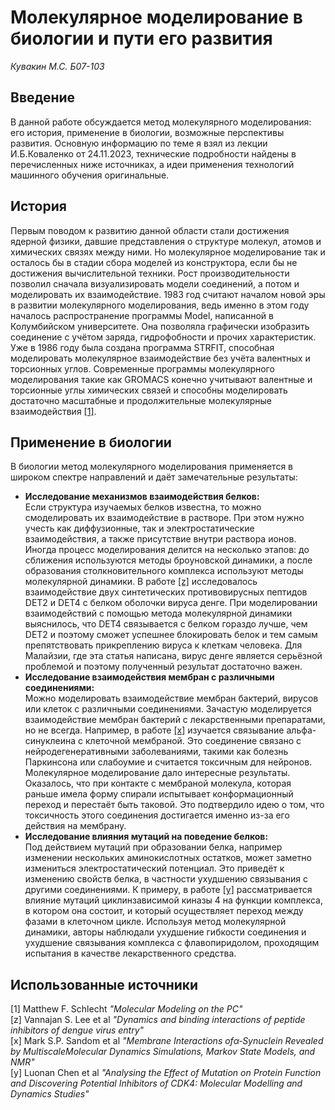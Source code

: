 # Молекулярное моделирование в биологии и пути его развития
*Кувакин М.С. Б07-103*

## Введение
В данной работе обсуждается метод молекулярного моделирования: его история, применение в биологии, возможные перспективы развития. Основную информацию по теме я взял из лекции И.Б.Коваленко от 24.11.2023, технические подробности найдены в перечисленных ниже источниках, а идеи применения технологий машинного обучения оригинальные.

## История
Первым поводом к развитию данной области стали достижения ядерной физики, давшие представления о структуре молекул, атомов и химических связях между ними. Но молекулярное моделирование так и осталось бы в стадии 
сбора моделей из конструктора, если бы не достижения вычислительной техники. Рост производительности позволил сначала визуализировать модели соединений, а потом и моделировать их взаимодействие. 1983 год считают началом 
новой эры в развитии молекулярного моделирования, ведь именно в этом году началось распространение программы Model, написанной в Колумбийском университете. Она позволяла графически изобразить соединение с учётом заряда, гидрофобности и прочих характеристик. Уже в 1986 году была создана программа STRFIT, способная моделировать молекулярное взаимодействие без учёта валентных и торсионных углов. Современные программы молекулярного моделирования такие как GROMACS конечно учитывают валентные и торсионные углы химических связей и способны  моделировать достаточно масштабные и продолжительные молекулярные взаимодействия [[1]](#Использованные-источники).  

## Применение в биологии
В биологии метод молекулярного моделирования применяется в широком спектре направлений и даёт замечательные результаты:  
* **Исследование механизмов взаимодействия белков:**  
Если структура изучаемых белков известна, то можно смоделировать их взаимодействие в растворе. При этом нужно учесть как диффузионные, так и электростатические взаимодействия, а также присутствие внутри раствора ионов. Иногда процесс моделирования делится на несколько этапов: до сближения используются методы броуновской динамики, а после образования столкновительного комплекса используют методы молекулярной динамики. В работе [[z]](#Использованные-источники) исследовалось взаимодействие двух синтетических противовирусных пептидов DET2 и DET4 с белком оболочки вируса денге. При моделировании взаимодействий с помощью метода молекулярной динамики выяснилось, что DET4 связывается с белком гораздо лучше, чем DET2 и поэтому сможет успешнее блокировать белок и тем самым препятствовать прикреплению вируса к клеткам человека. Для Малайзии, где эта статья написана, вирус денге является серьёзной проблемой и поэтому полученный результат достаточно важен.  
* **Исследование взаимодействия мембран с различными соединениями:**  
Можно моделировать взаимодействие мембран бактерий, вирусов или клеток с различными соединениями. Зачастую моделируется взаимодействие мембран бактерий с лекарственными препаратами, но не всегда. Например, в работе [[x]](#Использованные-источники) изучается связывание альфа-синуклеина с клеточной мембраной. Это соединение связано с нейродегенеративными заболеваниями, такими как болезнь Паркинсона или слабоумие и считается токсичным для нейронов. Молекулярное моделирование дало интересные результаты. Оказалось, что при контакте с мембраной молекула, которая раньше имела форму спирали испытывает конформационный переход и перестаёт быть таковой. Это подтвердило идею о том, что токсичность этого соединения достигается именно из-за его действия на мембрану.  
* **Исследование влияния мутаций на поведение белков:**  
Под действием мутаций при образовании белка, например изменении нескольких аминокислотных остатков, может заметно измениться электростатический потенциал. Это приведёт к изменению свойств белка, в частности ухудшению связывания с другими соединениями. К примеру, в работе [[y]](#Использованные-источники) рассматривается влияние мутаций циклинзависимой киназы 4 на функции комплекса, в котором она состоит, и который осуществляет переход между фазами в клеточном цикле. Используя метод молекулярной динамики, авторы наблюдали ухудшение гибкости соединения и ухудшение связывания комплекса с флавопиридолом, проходящим испытания в качестве лекарственного средства.  


## Использованные источники
[1] Matthew F. Schlecht *"Molecular Modeling on the PC"*  
[z] Vannajan S. Lee et al *"Dynamics and binding interactions of peptide inhibitors of dengue virus entry"*  
[x] Mark S.P. Sandom et al *"Membrane Interactions ofα‑Synuclein Revealed by MultiscaleMolecular Dynamics Simulations, Markov State Models, and NMR"*  
[y] Luonan Chen et al *"Analysing the Effect of Mutation on Protein Function and Discovering Potential Inhibitors of CDK4: Molecular Modelling and Dynamics Studies"*  
